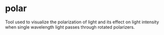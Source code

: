 # polar
Tool used to visualize the polarization of light and its effect on light intensity when
single wavelength light passes through rotated polarizers.